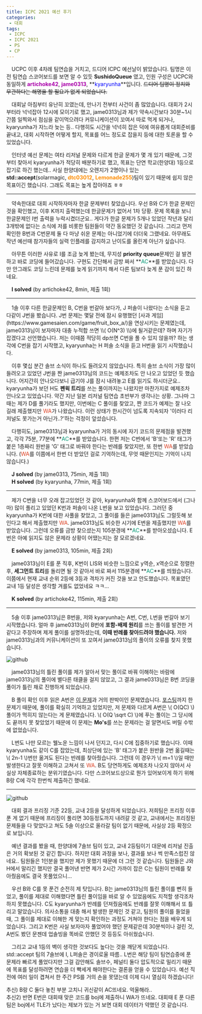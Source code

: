 ```yaml
---
title: ICPC 2021 예선 후기
categories:
 - 대회
tags:
 - ICPC
 - ICPC 2021
 - PS
 - CP
---
```


　UCPC 이후 4차례 팀연습을 거치고, 드디어 ICPC 예선날이 밝았습니다. 팀명은 이전 팀연습 스코어보드를 보면 알 수 있듯 **SushidoQueue** 였고, 인원 구성은 UCPC와 동일하게 **<font color='#aa00aa'>artichoke42</font>**, **<font color='#aa00aa'>jame0313</font>**, **<font color='#0000ff'>kyaryunha</font>**입니다. ~~드디어 팀명이 정치와 무관하다는 해명을 할 필요가 없게 되었습니다.~~

　대회날 아침부터 유난히 꼬였는데, 만나기 전부터 사건이 좀 많았습니다. 대회가 2시부터라 넉넉잡아 12시에 모이기로 했고, jame0313님과 제가 약속시간보다 30분~1시간쯤 일찍와서 점심을 같이먹으려다 커뮤니케이션이 꼬여서 따로 먹게 되거나, kyaryunha가 자느라 늦는 등.. 다행히도 시간을 넉넉히 잡은 덕에 여유롭게 대회준비를 끝내고, 대회 시작하면 어떻게 할지, 목표를 어느 정도로 잡을지 등에 대한 토론을 할 수 있었습니다. 

　인터넷 예선 문제는 여타 리저널 문제와 다르게 한글 문제가 몇 개 있기 때문에, 그것부터 찾아서 kyaryunha가 적당히 배분하기로 했고, 목표는 단연 학교(한양대) 1등으로 잡기로 하긴 했는데.. 사실 한양대에는 오렌지가 2명이나 있는 **std::accept**(solarmagic, **<font color='#ff8c00'>dtc03012</font>**, **<font color='#ff8c00'>Lemonade255</font>**)팀이 있기 때문에 쉽지 않은 목표이긴 했습니다. 그래도 목표는 높게 잡아야죠 ㅎㅎ
<hr/>

　약속한대로 대회 시작하자마자 한글 문제부터 찾았습니다. 우선 B와 C가 한글 문제인 것을 확인했고, 이후 K까지 출력했는데 한글문제가 없어서 1차 당황. 문제 목록을 보니 한글문제인 I번 출력을 누락시켰더군요.. 게다가 한글 문제가 5개나 있었던 작년과 달리 3개밖에 없다는 소식에 저를 비롯한 팀원들이 약간 동요했던 것 같습니다. 그리고 먼저 확인한 B번과 C번문제 둘 다 마냥 쉬운 문제는 아니었기에 더더욱 그랬네요. 아무래도 작년 예선때 참가자들의 실력 인플레를 감지하고 난이도를 올린게 아닌가 싶습니다.

　아무튼 이러한 사유로 I를 조금 늦게 봤는데, 무지성 **priority queue**문제인 걸 발견하고 바로 코딩에 들어갔습니다. 구현도 간단해서 금방 짜서 **<font color='#009874'>AC</font>**를 받았습니다. 다만 안그래도 코딩 느린데 문제를 늦게 읽기까지 해서 다른 팀보다 늦게 푼 감이 있긴 하네요.

　**I solved** (by artichoke42, 8min, 제출 1회)
<hr/>
　1솔 이후 다른 한글문제인 B, C번을 번갈아 보다가, J 퍼솔이 나왔다는 소식을 듣고 다같이 J번을 봤습니다. J번 문제는 몇달 전에 잠시 유행했던 [사과 게임](https://www.gamesaien.com/game/fruit_box_a/)을 연상시키는 문제였는데, jame0313님이 보자마자 대충 누적합 쓰면 \\( O(N^3) \\)에 될거같은데? 하며 자기가 잡겠다고 선언했습니다. 저는 이때쯤 적당히 dp쓰면 C번을 풀 수 있지 않을까? 하는 생각에 C번을 잡기 시작했고, kyaryunha는 H 퍼솔 소식을 듣고 H번을 읽기 시작했습니다.

　이후 몇십 분간 솔브 소식이 하나도 들려오지 않았습니다. 특히 솔브 소식이 가장 많이 들려오고 있었던 J번을 짠 jame0313님의 코드는 예제조차도 안 나오고 있었던 듯 했습니다. 어지간히 안나오다보니 급기야 J를 잠시 내려놓고 E를 읽기도 하시더군요.. kyaryunha가 보던 H도 **펜윅 트리**를 쓰는 풀이까지는 나왔지만 마찬가지로 예제조차 안나오고 있었습니다. 약간 지난 일본 리저널 팀연습 초반부가 생각나는 상황. 그나마 그때는 제가 D를 풀기라도 했지만, 이번에는 C 풀이를 찾았고, 짠 코드가 예제는 잘 나오길래 제출했지만 <font color='#dd4124'>WA</font>가 나왔습니다. 이런 상태가 한시간이 넘도록 지속되자 '이러다 리저널도 못가는거 아닌가..?'하는 걱정이 앞섰습니다.

　다행히도, jame0313님과 kyaryunha가 거의 동시에 자기 코드의 문제점을 발견했고, 각각 75분, 77분에 **<font color='#009874'>AC</font>**를 받았습니다. 한편 저는 C번에서 'B'또는 'R' 태그가 붙은 1층짜리 원반을 'G' 태그로 바꿔야 한다는 반례를 찾았지만, 또 한번 <font color='#dd4124'>WA</font>를 받았습니다. (<font color='#dd4124'>WA</font>를 이쯤에서 한번 더 받았던 걸로 기억하는데, 무엇 때문인지는 기억이 나지 않습니다.)

　**J solved** (by jame0313, 75min, 제출 1회)  
　**H solved** (by kyaryunha, 77min, 제출 1회)
<hr/>

　제가 C번을 너무 오래 잡고있었던 것 같아, kyaryunha와 함께 스코어보드에서 (그나마) 많이 풀리고 있었던 K번과 퍼솔이 나온 L번을 보고 있었습니다. 그러던 중 kyaryunha가 K번에 대한 사풀을 찾았고, 그 풀이를 들은 jame0313님도 그럴듯해 보인다고 해서 제출했지만 <font color='#dd4124'>WA</font>. jame0313님도 비슷한 시기에 E번을 제출했지만 <font color='#dd4124'>WA</font>를 받았습니다. 그런데 오류를 금방 찾으셨는지 105분경에 **<font color='#009874'>AC</font>**를 받아오셨습니다. E번은 아예 읽지도 않은 문제라 상황이 어땠는지는 잘 모르겠네요.

　**E solved** (by jame0313, 105min, 제출 2회)

　jame0313님이 E를 푼 직후, K번이 LIS와 비슷한 느낌으로 y역순, x역순으로 정렬한 후, **세그먼트 트리**를 돌리면 될 것 같아서 바로 짜서 115분경에 **<font color='#009874'>AC</font>**를 띄웠습니다. 이쯤에서 현재 교내 순위 2등에 3등과 격차가 커진 것을 보고 안도했습니다. 목표였던 교내 1등 달성은 생각할 겨를도 없었네요 ㅋㅋ...

　**K solved** (by artichoke42, 115min, 제출 2회)
<hr/>

　5솔 이후 jame0313님은 B번을, 저와 kyaryunha는 A번, C번, L번을 번갈아 보기 시작했습니다. 얼마 후 jame0313님이 B번에 **포함-배제 원리**를 쓰는 풀이를 발견한 거 같다고 주장하며 제게 풀이를 설명하셨는데, **이때 반례를 찾아드려야 했습니다.** 저와 jame0313님과의 커뮤니케이션이 또 꼬여서 jame0313님의 풀이의 오류를 찾지 못했습니다.

![github](https://user-images.githubusercontent.com/51073213/136691412-c2c96af5-9030-4ca9-a721-f2490eeeff0d.png)

　jame0313님의 틀린 풀이를 제가 알아서 맞는 풀이로 바꿔 이해하는 바람에 jame0313님의 풀이에 별다른 태클을 걸지 않았고, 그 결과 jame0313님은 B번 코딩을 풀이가 틀린 채로 진행하게 되었습니다.

　B 풀이 확인 이후 읽은 A번은 [이 문제](https://www.acmicpc.net/problem/2912)과 거의 판박이인 문제였습니다. [포스팅](https://you4rin.github.io/boj/2021/09/29/class7pp-3/#)까지 한 문제기 때문에, 풀이를 확실히 기억하고 있었지만, 저 문제와 다르게 A번은 \\( O(QC) \\)풀이가 먹히지 않는다는 게 문제였습니다. \\( O(Q \sqrt C) \\)에 푸는 풀이는 그 당시에도 끝까지 못 찾았었기 때문에 이 문제는 **Mo's**를 쓰는 문제라는 걸 알면서도 버릴 수밖에 없었습니다.

　L번도 나만 모르는 웰노운 느낌이 나서 던지고, 다시 C에 집중하기로 했습니다. 이때 kyaryunha도 같이 C를 잡았는데, 최상단에 있는 'B' 태그가 붙은 원반을 2번 옮길때는 \\( 2n-1 \\)번만 옮겨도 된다는 반례를 찾아줬습니다. 그런데 이 경우가 \\( m=1 \\)일 때만 발생한다고 잘못 이해하고 고쳐서 또 <font color='#dd4124'>WA</font>. B도 당연하게도 예제조차 나오지 않아서 사실상 자체종료하는 분위기였습니다. 다만 스코어보드상으로 뭔가 있어보이게 하기 위해 B랑 C에 각각 한번씩 제출하긴 했네요.
<hr/>

![github](https://user-images.githubusercontent.com/51073213/136693252-7d4e50ab-dd61-4181-9067-6d5d2258de73.png)

　대회 결과 프리징 기준 22등, 교내 2등을 달성하게 되었습니다. 저희팀은 프리징 이후 푼 게 없기 때문에 프리징이 풀리면 30등정도까지 내려갈 것 같고, 교내에서는 프리징된 문제들을 다 맞았다고 쳐도 5솔 이상으로 올라갈 팀이 없기 때문에, 사실상 2등 확정으로 보입니다.

　예년 결과를 봤을 때, 한양대에 7솔브 팀이 있고, 교내 2등팀이기 대문에 리저널 진출은 거의 확보된 것 같긴 합니다. 하지만 대회 과정을 보나, 결과를 보나 썩 만족스럽진 않네요.. 팀원들은 1인분을 했지만 제가 못했기 때문에 더 그런 것 같습니다. 팀원들은 J와 H에서 말리긴 했지만 결국 풀어낸 반면 제가 2시간 가까이 잡은 C는 팀원이 반례를 찾아줬음에도 결국 못풀었으니...

　우선 B와 C를 못 푼건 순전히 제 탓입니다. B는 jame0313님의 틀린 풀이를 뻔히 들었고, 풀이를 제대로 이해했다면 틀린 풀이임을 바로 알 수 있었음에도 지적할 생각조차 하지 못했습니다. C도 kyaryunha가 반례를 던져줬음에도 반례를 잘못 이해해서 또 틀리고 말았습니다. 의사소통을 대충 해서 발생한 문제인 것 같고, 팀원의 풀이를 들었을 때, 그 풀이를 제대로 이해한 게 맞는지 확인하는 과정도 거쳐야 한다는 점을 배우게 되었습니다. 그리고 K번은 사실 보자마자 풀었어야 했던 문제같은데 30분씩이나 걸린 것, A번도 봤던 문젠데 업솔빙을 똑바로 안했던 것 등등도 아쉬웠습니다.

　그리고 교내 1등의 벽이 생각한 것보다도 높다는 것을 깨닫게 되었습니다. std::accept 팀의 7솔브에 I, L퍼솔은 경이로울 따름.. L번은 해당 팀이 팀연습중에 푼 문제라 빠르게 풀었다지만 그걸 감안해도 솔브수, 페널티 둘다 압도적으로 밀리기 때문에 목표를 달성하려면 연습을 더 빡세게 해야한다는 결론을 얻을 수 있었습니다. 예선 직전에 여러 일이 겹쳐서 한 주간 PS를 거의 손을 못댔는데 이제 다시 열심히 하겠습니다!

추신) B랑 C 둘다 놓친 부분 고치니 귀신같이 AC뜨네요. 억울해라..  
추신2) 반면 E번은 대회때 맞은 코드를 boj에 제출하니 WA가 뜨네요. 대회때 E 푼 다른 팀은 boj에서 TLE가 났다는 제보가 있는 거 보면 대회 데이터가 약했던 것 같습니다.  